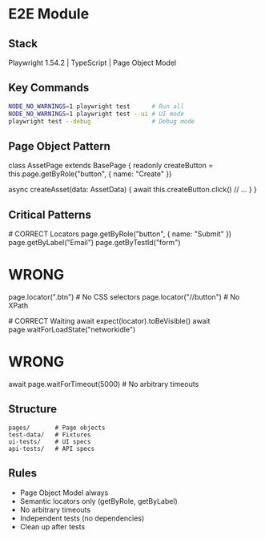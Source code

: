 # E2E Module

## Stack

Playwright 1.54.2 | TypeScript | Page Object Model

## Key Commands

```bash
NODE_NO_WARNINGS=1 playwright test      # Run all
NODE_NO_WARNINGS=1 playwright test --ui # UI mode
playwright test --debug                 # Debug mode
```

## Page Object Pattern

<example>
class AssetPage extends BasePage {
  readonly createButton = this.page.getByRole("button", { name: "Create" })
  
  async createAsset(data: AssetData) {
    await this.createButton.click()
    // ...
  }
}
</example>

## Critical Patterns

<example>
# CORRECT Locators
page.getByRole("button", { name: "Submit" })
page.getByLabel("Email")
page.getByTestId("form")

# WRONG

page.locator(".btn") # No CSS selectors page.locator("//button") # No XPath
</example>

<example>
# CORRECT Waiting
await expect(locator).toBeVisible()
await page.waitForLoadState("networkidle")

# WRONG

await page.waitForTimeout(5000) # No arbitrary timeouts </example>

## Structure

```
pages/       # Page objects
test-data/   # Fixtures
ui-tests/    # UI specs
api-tests/   # API specs
```

## Rules

- Page Object Model always
- Semantic locators only (getByRole, getByLabel)
- No arbitrary timeouts
- Independent tests (no dependencies)
- Clean up after tests
